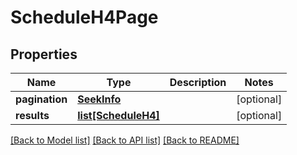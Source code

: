 # ScheduleH4Page

## Properties
Name | Type | Description | Notes
------------ | ------------- | ------------- | -------------
**pagination** | [**SeekInfo**](SeekInfo.md) |  | [optional]
**results** | [**list[ScheduleH4]**](ScheduleH4.md) |  | [optional]

[[Back to Model list]](../README.md#documentation-for-models) [[Back to API list]](../README.md#documentation-for-api-endpoints) [[Back to README]](../README.md)
